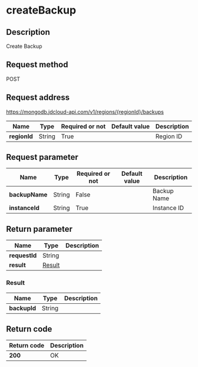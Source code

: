 # createBackup


## Description
Create Backup

## Request method
POST

## Request address
https://mongodb.jdcloud-api.com/v1/regions/{regionId}/backups

|Name|Type|Required or not|Default value|Description|
|---|---|---|---|---|
|**regionId**|String|True||Region ID|

## Request parameter
|Name|Type|Required or not|Default value|Description|
|---|---|---|---|---|
|**backupName**|String|False||Backup Name|
|**instanceId**|String|True||Instance ID|


## Return parameter
|Name|Type|Description|
|---|---|---|
|**requestId**|String||
|**result**|[Result](##Result)||


### <a name="Result">Result</a>
|Name|Type|Description|
|---|---|---|
|**backupId**|String||

## Return code
|Return code|Description|
|---|---|
|**200**|OK|
